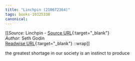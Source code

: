 ```yaml
---
title: "Linchpin (210672364)"
tags: books-10325338
canonical: 
---
```


[[_Source_: Linchpin - [Source URL](){:target="_blank"}<br>
_Author_: Seth Godin<br>
[Readwise URL](https://readwise.io/open/210672364){:target="_blank"}
::wrap]]

the greatest shortage in our society is an instinct to produce
